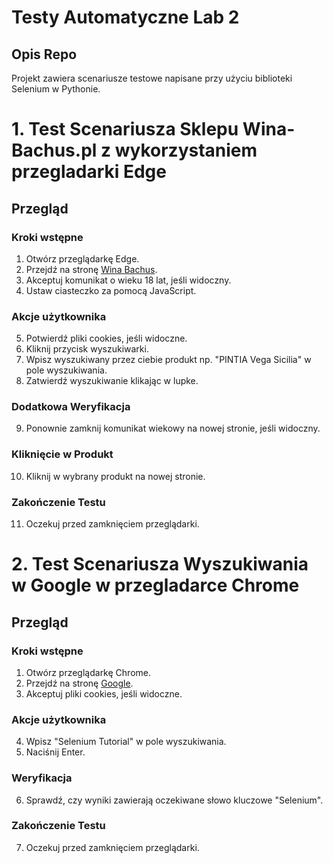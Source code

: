 # Testy Automatyczne Lab 2

## Opis Repo

Projekt zawiera scenariusze testowe napisane przy użyciu biblioteki Selenium w Pythonie.



# 1. Test Scenariusza Sklepu Wina-Bachus.pl z wykorzystaniem przegladarki Edge

## Przegląd

### Kroki wstępne
1. Otwórz przeglądarkę Edge.
2. Przejdź na stronę [Wina Bachus](https://www.wina-bachus.pl).
3. Akceptuj komunikat o wieku 18 lat, jeśli widoczny.
4. Ustaw ciasteczko za pomocą JavaScript.

### Akcje użytkownika
5. Potwierdź pliki cookies, jeśli widoczne.
6. Kliknij przycisk wyszukiwarki.
7. Wpisz wyszukiwany przez ciebie produkt np. "PINTIA Vega Sicilia" w pole wyszukiwania.
8. Zatwierdź wyszukiwanie klikając w lupke.

### Dodatkowa Weryfikacja
9. Ponownie zamknij komunikat wiekowy na nowej stronie, jeśli widoczny.

### Kliknięcie w Produkt
10. Kliknij w wybrany produkt na nowej stronie.

### Zakończenie Testu
11. Oczekuj przed zamknięciem przeglądarki.





# 2. Test Scenariusza Wyszukiwania w Google w przegladarce Chrome

## Przegląd

### Kroki wstępne
1. Otwórz przeglądarkę Chrome.
2. Przejdź na stronę [Google](https://www.google.pl).
3. Akceptuj pliki cookies, jeśli widoczne.

### Akcje użytkownika
4. Wpisz "Selenium Tutorial" w pole wyszukiwania.
5. Naciśnij Enter.

### Weryfikacja
6. Sprawdź, czy wyniki zawierają oczekiwane słowo kluczowe "Selenium".

### Zakończenie Testu
7. Oczekuj przed zamknięciem przeglądarki.